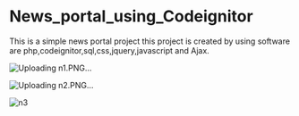 # News_portal_using_Codeignitor
This is a simple news portal project
this project is created by using software are php,codeignitor,sql,css,jquery,javascript and Ajax.

![Uploading n1.PNG…]()

![Uploading n2.PNG…]()

![n3](https://github.com/ganeshkumar2022/News_portal_using_Codeignitor/assets/118204387/cb7c45ac-b023-4531-a44f-647b8984c8b1)
